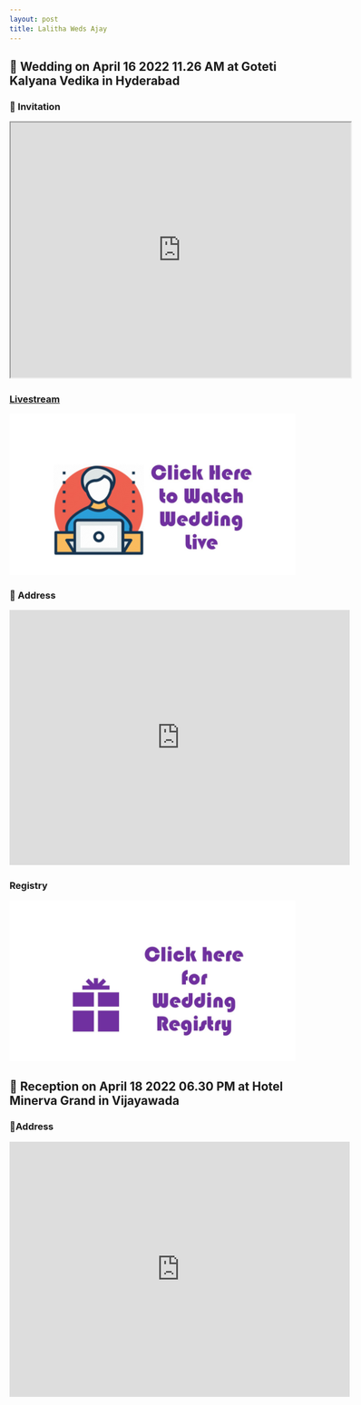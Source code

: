 ```yaml
---
layout: post
title: Lalitha Weds Ajay
---
```


## 👫 Wedding on April 16 2022 11.26 AM at Goteti Kalyana Vedika in Hyderabad

### 📄 Invitation

<iframe width="600" height="450" src="https://www.youtube.com/embed/FDPC6TrXuFk?playlist=FDPC6TrXuFk&autoplay=1&loop=1">
</iframe>

### [Livestream](https://globallivetelecast.com/lalithawedsajay)

[![Click here to watch live](../public/watch-live.jpg)](https://globallivetelecast.com/lalithawedsajay)

### 📍 Address

<iframe src="https://www.google.com/maps/embed?pb=!1m18!1m12!1m3!1d3808.0635747007!2d78.5609956!3d17.360673599999995!2m3!1f0!2f0!3f0!3m2!1i1024!2i768!4f13.1!3m3!1m2!1s0x3bcb98b5dd1112e7%3A0x2382597fc467b40f!2sGoteti%20Kalyana%20Vedika!5e0!3m2!1sen!2sin!4v1649496188302!5m2!1sen!2sin" width="600" height="450" style="border:0;" allowfullscreen="" loading="lazy" referrerpolicy="no-referrer-when-downgrade"></iframe>

### Registry

[![Click here for wedding registry](../public/wedding-registry.jpg)](https://www.amazon.com/wedding/share/lalitha-weds-ajay)

## 👫 Reception on April 18 2022 06.30 PM at Hotel Minerva Grand in Vijayawada

### 📍Address

<iframe src="https://www.google.com/maps/embed?pb=!1m18!1m12!1m3!1d3825.4712722176205!2d80.64115051744383!3d16.5022889!2m3!1f0!2f0!3f0!3m2!1i1024!2i768!4f13.1!3m3!1m2!1s0x3a35faafe4ec2987%3A0xb5f238e1fa9fd316!2sHotel%20Minerva%20Grand%20Vijayawada!5e0!3m2!1sen!2sin!4v1649501262242!5m2!1sen!2sin" width="600" height="450" style="border:0;" allowfullscreen="" loading="lazy" referrerpolicy="no-referrer-when-downgrade"></iframe>

